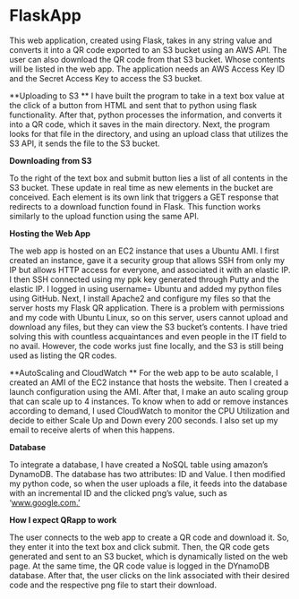 # FlaskApp
This web application, created using Flask, takes in any string value and converts it into a QR code exported to an S3 bucket using an AWS API. The user can also download the QR code from that S3 bucket. Whose contents will be listed in the web app. The application needs an AWS Access Key ID and the Secret Access Key to access the S3 bucket.

**Uploading to S3
**
I have built the program to take in a text box value at the click of a button from HTML and sent that to python using flask functionality. After that, python processes the information, and converts it into a QR code, which it saves in the main directory. Next, the program looks for that file in the directory, and using an upload class that utilizes the S3 API, it sends the file to the S3 bucket.

**Downloading from S3**

To the right of the text box and submit button lies a list of all contents in the S3 bucket. These update in real time as new elements in the bucket are conceived. Each element is its own link that triggers a GET response that redirects to a download function found in Flask. This function works similarly to the upload function using the same API.

**Hosting the Web App**

The web app is hosted on an EC2 instance that uses a Ubuntu AMI. I first created an instance, gave it a security group that allows SSH from only my IP but allows HTTP access for everyone, and associated it with an elastic IP. I then SSH connected using my ppk key generated through Putty and the elastic IP. I logged in using username= Ubuntu and added my python files using GitHub. Next, I install Apache2 and configure my files so that the server hosts my Flask QR application. 
There is a problem with permissions and my code with Ubuntu Linux, so on this server, users cannot upload and download any files, but they can view the S3 bucket’s contents. I have tried solving this with countless acquaintances and even people in the IT field to no avail. However, the code works just fine locally, and the S3 is still being used as listing the QR codes.

**AutoScaling and CloudWatch
**
For the web app to be auto scalable, I created an AMI of the EC2 instance that hosts the website. Then I created a launch configuration using the AMI. After that, I make an auto scaling group that can scale up to 4 instances. To know when to add or remove instances according to demand, I used CloudWatch to monitor the CPU Utilization and decide to either Scale Up and Down every 200 seconds. I also set up my email to receive alerts of when this happens.

**Database**

To integrate a database, I have created a NoSQL table using amazon’s DynamoDB. The database has two attributes: ID and Value. I then modified my python code, so when the user uploads a file, it feeds into the database with an incremental ID and the clicked png’s value, such as ‘www.google.com.’

**How I expect QRapp to work**

The user connects to the web app to create a QR code and download it. So, they enter it into the text box and click submit. Then, the QR code gets generated and sent to an S3 bucket, which is dynamically listed on the web page. At the same time, the QR code value is logged in the DYnamoDB database. After that, the user clicks on the link associated with their desired code and the respective png file to start their download.
